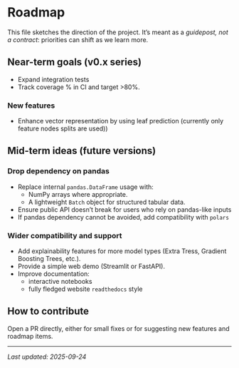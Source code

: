 # Roadmap

This file sketches the direction of the project. It’s meant as a _guidepost, not a contract_: priorities can shift as we learn more.

## Near-term goals (v0.x series)

- Expand integration tests
- Track coverage % in CI and target >80%.

### New features

- Enhance vector representation by using leaf prediction (currently only feature nodes splits are used))


## Mid-term ideas (future versions)

### Drop dependency on pandas
- Replace internal `pandas.DataFrame` usage with:
  - NumPy arrays where appropriate.
  - A lightweight `Batch` object for structured tabular data.
- Ensure public API doesn’t break for users who rely on pandas-like inputs
- If pandas dependency cannot be avoided, add compatibility with `polars`


### Wider compatibility and support
- Add explainability features for more model types (Extra Tress, Gradient Boosting Trees, etc.).
- Provide a simple web demo (Streamlit or FastAPI).
- Improve documentation:
    - interactive notebooks
    - fully fledged website `readthedocs` style


## How to contribute

Open a PR directly, either for small fixes or for suggesting new features and roadmap items.

---
_Last updated: 2025-09-24_
